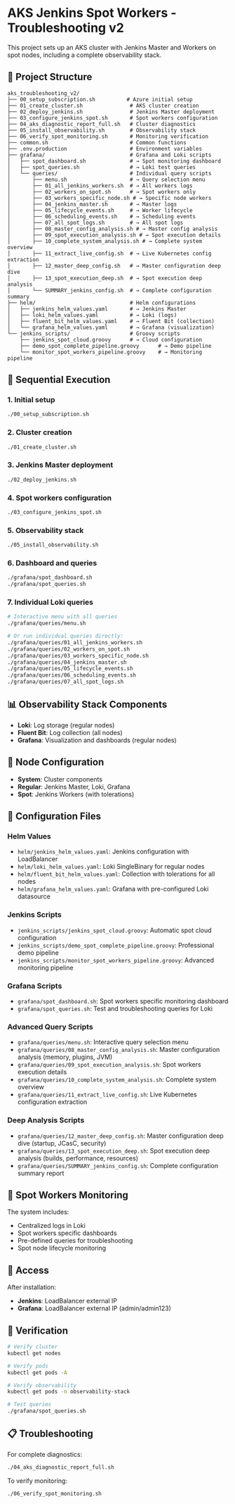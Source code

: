 # AKS Jenkins Spot Workers - Troubleshooting v2

This project sets up an AKS cluster with Jenkins Master and Workers on spot nodes, including a complete observability stack.

## 📁 Project Structure

```
aks_troubleshooting_v2/
├── 00_setup_subscription.sh          # Azure initial setup
├── 01_create_cluster.sh               # AKS cluster creation
├── 02_deploy_jenkins.sh               # Jenkins Master deployment
├── 03_configure_jenkins_spot.sh       # Spot workers configuration
├── 04_aks_diagnostic_report_full.sh   # Cluster diagnostics
├── 05_install_observability.sh        # Observability stack
├── 06_verify_spot_monitoring.sh       # Monitoring verification
├── common.sh                          # Common functions
├── .env.production                    # Environment variables
├── grafana/                           # Grafana and Loki scripts
│   ├── spot_dashboard.sh              # → Spot monitoring dashboard
│   ├── spot_queries.sh                # → Loki test queries
│   └── queries/                       # Individual query scripts
│       ├── menu.sh                    # → Query selection menu
│       ├── 01_all_jenkins_workers.sh  # → All workers logs
│       ├── 02_workers_on_spot.sh      # → Spot workers only
│       ├── 03_workers_specific_node.sh # → Specific node workers
│       ├── 04_jenkins_master.sh       # → Master logs
│       ├── 05_lifecycle_events.sh     # → Worker lifecycle
│       ├── 06_scheduling_events.sh    # → Scheduling events
│       ├── 07_all_spot_logs.sh        # → All spot logs
│       ├── 08_master_config_analysis.sh # → Master config analysis
│       ├── 09_spot_execution_analysis.sh # → Spot execution details
│       ├── 10_complete_system_analysis.sh # → Complete system overview
│       ├── 11_extract_live_config.sh  # → Live Kubernetes config extraction
│       ├── 12_master_deep_config.sh   # → Master configuration deep dive
│       ├── 13_spot_execution_deep.sh  # → Spot execution deep analysis
│       └── SUMMARY_jenkins_config.sh  # → Complete configuration summary
├── helm/                              # Helm configurations
│   ├── jenkins_helm_values.yaml       # → Jenkins Master
│   ├── loki_helm_values.yaml          # → Loki (logs)
│   ├── fluent_bit_helm_values.yaml    # → Fluent Bit (collection)
│   └── grafana_helm_values.yaml       # → Grafana (visualization)
└── jenkins_scripts/                   # Groovy scripts
    ├── jenkins_spot_cloud.groovy      # → Cloud configuration
    ├── demo_spot_complete_pipeline.groovy      # → Demo pipeline
    └── monitor_spot_workers_pipeline.groovy    # → Monitoring pipeline
```

## 🚀 Sequential Execution

### 1. Initial setup
```bash
./00_setup_subscription.sh
```

### 2. Cluster creation
```bash
./01_create_cluster.sh
```

### 3. Jenkins Master deployment
```bash
./02_deploy_jenkins.sh
```

### 4. Spot workers configuration
```bash
./03_configure_jenkins_spot.sh
```

### 5. Observability stack
```bash
./05_install_observability.sh
```

### 6. Dashboard and queries

```bash
./grafana/spot_dashboard.sh
./grafana/spot_queries.sh
```

### 7. Individual Loki queries

```bash
# Interactive menu with all queries
./grafana/queries/menu.sh

# Or run individual queries directly:
./grafana/queries/01_all_jenkins_workers.sh
./grafana/queries/02_workers_on_spot.sh
./grafana/queries/03_workers_specific_node.sh
./grafana/queries/04_jenkins_master.sh
./grafana/queries/05_lifecycle_events.sh
./grafana/queries/06_scheduling_events.sh
./grafana/queries/07_all_spot_logs.sh
```

## 📊 Observability Stack Components

- **Loki**: Log storage (regular nodes)
- **Fluent Bit**: Log collection (all nodes)
- **Grafana**: Visualization and dashboards (regular nodes)

## 🔧 Node Configuration

- **System**: Cluster components
- **Regular**: Jenkins Master, Loki, Grafana
- **Spot**: Jenkins Workers (with tolerations)

## 📝 Configuration Files

### Helm Values
- `helm/jenkins_helm_values.yaml`: Jenkins configuration with LoadBalancer
- `helm/loki_helm_values.yaml`: Loki SingleBinary for regular nodes
- `helm/fluent_bit_helm_values.yaml`: Collection with tolerations for all nodes
- `helm/grafana_helm_values.yaml`: Grafana with pre-configured Loki datasource

### Jenkins Scripts

- `jenkins_scripts/jenkins_spot_cloud.groovy`: Automatic spot cloud configuration
- `jenkins_scripts/demo_spot_complete_pipeline.groovy`: Professional demo pipeline
- `jenkins_scripts/monitor_spot_workers_pipeline.groovy`: Advanced monitoring pipeline

### Grafana Scripts

- `grafana/spot_dashboard.sh`: Spot workers specific monitoring dashboard
- `grafana/spot_queries.sh`: Test and troubleshooting queries for Loki

### Advanced Query Scripts

- `grafana/queries/menu.sh`: Interactive query selection menu
- `grafana/queries/08_master_config_analysis.sh`: Master configuration analysis (memory, plugins, JVM)
- `grafana/queries/09_spot_execution_analysis.sh`: Spot workers execution details
- `grafana/queries/10_complete_system_analysis.sh`: Complete system overview
- `grafana/queries/11_extract_live_config.sh`: Live Kubernetes configuration extraction

### Deep Analysis Scripts

- `grafana/queries/12_master_deep_config.sh`: Master configuration deep dive (startup, JCasC, security)
- `grafana/queries/13_spot_execution_deep.sh`: Spot execution deep analysis (builds, performance, resources)
- `grafana/queries/SUMMARY_jenkins_config.sh`: Complete configuration summary report

## 🎯 Spot Workers Monitoring

The system includes:
- Centralized logs in Loki
- Spot workers specific dashboards
- Pre-defined queries for troubleshooting
- Spot node lifecycle monitoring

## 🔗 Access

After installation:
- **Jenkins**: LoadBalancer external IP
- **Grafana**: LoadBalancer external IP (admin/admin123)

## 🧪 Verification

```bash
# Verify cluster
kubectl get nodes

# Verify pods
kubectl get pods -A

# Verify observability
kubectl get pods -n observability-stack

# Test queries
./grafana/spot_queries.sh
```

## 📋 Troubleshooting

For complete diagnostics:
```bash
./04_aks_diagnostic_report_full.sh
```

To verify monitoring:
```bash
./06_verify_spot_monitoring.sh
```
